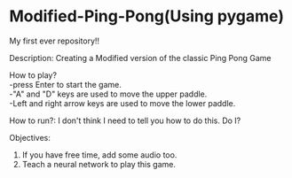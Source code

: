 # Modified-Ping-Pong(Using pygame)
My first ever repository!!

Description: Creating a Modified version of the classic Ping Pong Game

How to play?  
-press Enter to start the game.  
-"A" and "D" keys are used to move the upper paddle.  
-Left and right arrow keys are used to move the lower paddle.  


How to run?: 
I don't think I need to tell you how to do this. Do I?

Objectives:
1. If you have free time, add some audio too.
2. Teach a neural network to play this game.

